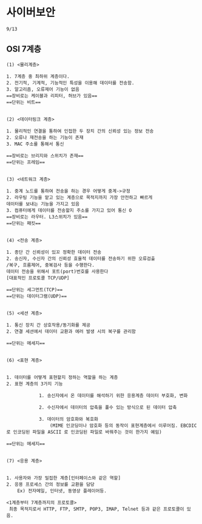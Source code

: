 # 사이버보안

    9/13


## OSI 7계층


    (1) <물리계층>

    1. 7계층 중 최하위 계층이다.
    2. 전기적, 기계적, 기능적인 특성을 이용해 데이터를 전송함.
    3. 알고리즘, 오류제어 기능이 없음
    ==장비로는 케이블과 리피터, 허브가 있음==
    ==단위는 비트==


    (2) <데이터링크 계층>

    1. 물리적인 연결을 통하여 인접한 두 장치 간의 신뢰성 있는 정보 전송
    2. 오류나 재전송을 하는 기능이 존재
    3. MAC 주소를 통해서 통신
   
    ==장비로는 브리지와 스위치가 존재==
    ==단위는 프레임==


    (3) <네트워크 계층>

    1. 중계 노드를 통하여 전송을 하는 경우 어떻게 중계->규정
    2. 라우팅 기능을 맡고 있는 계층으로 목적지까지 가장 안전하고 빠르게 
    데이터를 보내는 기능을 가지고 있음
    3. 컴퓨터에게 데이터를 전송할지 주소를 가지고 있어 통신 O
    ==장비로는 라우터. L3스위치가 있음==
    ==단위는 패킷==


    (4) <전송 계층>

    1. 종단 간 신뢰성이 있꼬 정확한 데이터 전송
    2. 송신자, 수신자 간의 신뢰성 효율적 데이터를 전송하기 위한 오류검출
    /복구, 흐름제어, 중복검사 등을 수행한다.
    데이터 전송을 위해서 포트(port)번호를 사용한다
    [대표적인 프로토콜 TCP/UDP]
    
    ==단위는 세그먼트(TCP)==
    ==단위는 데이터그램(UDP)==


    (5) <세션 계층>

    1. 통신 장치 간 상호작용/동기화를 제공
    2. 연결 세션에서 데이터 교환과 에러 발생 시의 복구를 관리함

    ==단위는 메세지==


    (6) <표현 계층>


    1. 데이터를 어떻게 표현할지 정하는 역할을 하는 계층
    2. 표현 계층의 3가지 기능

                1. 송신자에서 온 데이터를 해석하기 위한 응용계층 데이터 부호화, 변화

                2. 수신자에서 데이터의 압축을 풀수 있는 방식으로 된 데이터 압축

                3. 데이터의 암호화와 복호화
                    (MIME 인코딩이나 암호화 등의 동작이 표현계층에서 이루어짐. EBCDIC로 인코딩된 파일을 ASCII 로 인코딩된 파일로 바꿔주는 것이 한가지 예임)

    ==단위는 메세지==


    (7) <응용 계층>


    1. 사용자와 가장 밀접한 계층[인터페이스와 같은 역할]
    2. 응용 프로세스 간의 정보를 교환을 담당
        Ex) 전자메일, 인터넷, 동영상 플레이어등.

    <1계층부터 7계층까지의 프로토콜>
     최종 목적지로서 HTTP, FTP, SMTP, POP3, IMAP, Telnet 등과 같은 프로토콜이 있음.
         
    




















    
